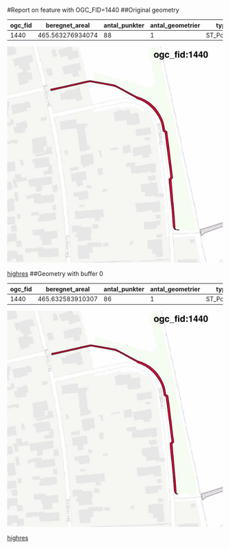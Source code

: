 #Report on feature with OGC_FID=1440
##Original geometry



| ogc_fid |  beregnet_areal  | antal_punkter | antal_geometrier |    type    |
|---------|------------------|---------------|------------------|------------|
|    1440 | 465.563276934074 |            88 |                1 | ST_Polygon|
![geom](../images/1440_invalid.jpg)


[highres](https://raw.githubusercontent.com/Septima/herlev/master/images/1440_invalid_highres.jpg)
##Geometry with buffer 0



| ogc_fid |  beregnet_areal  | antal_punkter | antal_geometrier |    type    |
|---------|------------------|---------------|------------------|------------|
|    1440 | 465.632583910307 |            86 |                1 | ST_Polygon|
![geom](../images/1440_buffer0.jpg)


[highres](https://raw.githubusercontent.com/Septima/herlev/master/images/1440_buffer0_highres.jpg)

